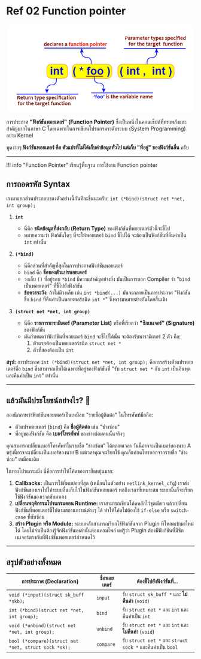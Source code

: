 # Ref 02 Function pointer

![](./images/c-pointer-function-variable-pointer.png)

การประกาศ **"ฟังก์ชันพอยเตอร์" (Function Pointer)** ซึ่งเป็นหนึ่งในคอนเซ็ปต์ที่ทรงพลังและสำคัญมากในภาษา C โดยเฉพาะในการเขียนโปรแกรมระดับระบบ (System Programming) อย่าง Kernel

พูดง่ายๆ **ฟังก์ชันพอยเตอร์ คือ ตัวแปรที่ไม่ได้เก็บค่าข้อมูลทั่วไป แต่เก็บ "ที่อยู่" ของฟังก์ชันอื่น** ครับ

---

!!! info "Function Pointer"
    เรียนรู้พื้นฐาน การใข้งาน Function pointer
    
## การถอดรหัส Syntax

เรามาแยกส่วนประกอบของตัวอย่างนี้กันทีละชิ้นนะครับ:
`int (*bind)(struct net *net, int group);`



1.  **`int`**
    * นี่คือ **ชนิดข้อมูลที่ส่งกลับ (Return Type)** ของฟังก์ชันที่พอยเตอร์ตัวนี้จะชี้ไป
    * หมายความว่า ฟังก์ชันใดๆ ที่จะให้พอยเตอร์ `bind` ชี้ไปได้ จะต้องเป็นฟังก์ชันที่คืนค่าเป็น `int` เท่านั้น

2.  **`(*bind)`**
    * นี่คือส่วนที่สำคัญที่สุดในการประกาศฟังก์ชันพอยเตอร์
    * `bind` คือ **ชื่อของตัวแปรพอยเตอร์**
    * วงเล็บ `()` ที่อยู่รอบ `*bind` มีความสำคัญอย่างยิ่ง มันเป็นการบอก Compiler ว่า "`bind` เป็นพอยเตอร์" ที่ชี้ไปยังฟังก์ชัน
    * **ข้อควรระวัง:** ถ้าไม่มีวงเล็บ เช่น `int *bind(...)` มันจะกลายเป็นการประกาศ "ฟังก์ชันชื่อ `bind` ที่คืนค่าเป็นพอยเตอร์ชนิด `int *`" ซึ่งความหมายต่างกันโดยสิ้นเชิง

3.  **`(struct net *net, int group)`**
    * นี่คือ **รายการพารามิเตอร์ (Parameter List)** หรือที่เรียกว่า **"ซิกเนเจอร์" (Signature)** ของฟังก์ชัน
    * มันกำหนดว่าฟังก์ชันที่พอยเตอร์ `bind` จะชี้ไปได้นั้น จะต้องรับพารามิเตอร์ 2 ตัว คือ:
        1.  ตัวแรกต้องเป็นพอยเตอร์ชนิด `struct net *`
        2.  ตัวที่สองต้องเป็น `int`

**สรุป:** การประกาศ `int (*bind)(struct net *net, int group);` คือการสร้างตัวแปรพอยเตอร์ชื่อ `bind` ซึ่งสามารถเก็บได้เฉพาะที่อยู่ของฟังก์ชันที่ "รับ `struct net *` กับ `int` เป็นอินพุต และคืนค่าเป็น `int`" เท่านั้น

---

## แล้วมันมีประโยชน์อย่างไร? 🤔

ลองนึกภาพว่าฟังก์ชันพอยเตอร์เป็นเหมือน "รายชื่อผู้ติดต่อ" ในโทรศัพท์มือถือ:
* ตัวแปรพอยเตอร์ (`bind`) คือ **ชื่อผู้ติดต่อ** เช่น "ช่างซ่อม"
* ที่อยู่ของฟังก์ชัน คือ **เบอร์โทรศัพท์** ของช่างซ่อมคนนั้นจริงๆ

คุณสามารถเปลี่ยนเบอร์โทรศัพท์ในรายชื่อ "ช่างซ่อม" ได้ตลอดเวลา วันนี้อาจจะเป็นเบอร์ของนาย A พรุ่งนี้อาจจะเปลี่ยนเป็นเบอร์ของนาย B แต่เวลาคุณจะเรียกใช้ คุณก็แค่กดโทรออกจากรายชื่อ "ช่างซ่อม" เหมือนเดิม

ในทางโปรแกรมมิ่ง นี่คือการทำให้โค้ดของเรายืดหยุ่นมาก:
1.  **Callbacks:** เป็นการใช้ที่พบบ่อยที่สุด (เหมือนในตัวอย่าง `netlink_kernel_cfg`) เราส่งฟังก์ชันของเราไปให้ระบบอื่นเก็บไว้ในฟังก์ชันพอยเตอร์ พอถึงเวลาที่เหมาะสม ระบบนั้นก็จะเรียกใช้ฟังก์ชันของเรากลับมาเอง
2.  **เปลี่ยนพฤติกรรมโปรแกรมตอน Runtime:** เราสามารถเขียนโค้ดหลักไว้ชุดเดียว แล้วเปลี่ยนฟังก์ชันที่พอยเตอร์ชี้ไปตามสถานการณ์ต่างๆ ได้ ทำให้โค้ดไม่ต้องใช้ `if-else` หรือ `switch-case` ที่ซับซ้อน
3.  **สร้าง Plugin หรือ Module:** ระบบหลักสามารถเรียกใช้ฟังก์ชันจาก Plugin ที่โหลดเข้ามาใหม่ได้ โดยไม่จำเป็นต้องรู้จักฟังก์ชันเหล่านั้นตอนคอมไพล์ แค่รู้ว่า Plugin ต้องมีฟังก์ชันที่มีซิกเนเจอร์ตรงกับที่ฟังก์ชันพอยเตอร์กำหนดไว้

---

## สรุปตัวอย่างทั้งหมด

| การประกาศ (Declaration)                            | ชื่อพอยเตอร์ | ต้องชี้ไปยังฟังก์ชันที่...                                |
| --------------------------------------------------- | ------------ | --------------------------------------------------------- |
| `void (*input)(struct sk_buff *skb);`               | `input`      | รับ `struct sk_buff *` และ **ไม่คืนค่า** (`void`)          |
| `int (*bind)(struct net *net, int group);`          | `bind`       | รับ `struct net *` และ `int` และคืนค่าเป็น `int`          |
| `void (*unbind)(struct net *net, int group);`       | `unbind`     | รับ `struct net *` และ `int` และ **ไม่คืนค่า** (`void`)    |
| `bool (*compare)(struct net *net, struct sock *sk);` | `compare`    | รับ `struct net *` และ `struct sock *` และคืนค่าเป็น `bool` |